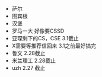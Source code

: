 - 萨尔
- 图宾根
- 汉堡
- 罗马一大 好像要CSSD
- 亚琛剩下的CS，CSE 3.1截止
- X需要等推荐信回来 3.1之前最好搞完
- 鲁文 2.28截止
- 米兰理工 2.28截止
- uzh 2.27 截止
